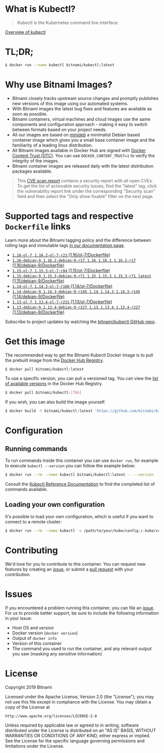 
# What is Kubectl?

> Kubectl is the Kubernetes command line interface.

[Overview of kubectl](https://kubernetes.io/docs/reference/kubectl/overview/)

# TL;DR;

```bash
$ docker run --name kubectl bitnami/kubectl:latest
```

# Why use Bitnami Images?

* Bitnami closely tracks upstream source changes and promptly publishes new versions of this image using our automated systems.
* With Bitnami images the latest bug fixes and features are available as soon as possible.
* Bitnami containers, virtual machines and cloud images use the same components and configuration approach - making it easy to switch between formats based on your project needs.
* All our images are based on [minideb](https://github.com/bitnami/minideb) a minimalist Debian based container image which gives you a small base container image and the familiarity of a leading linux distribution.
* All Bitnami images available in Docker Hub are signed with [Docker Content Trust (DTC)](https://docs.docker.com/engine/security/trust/content_trust/). You can use `DOCKER_CONTENT_TRUST=1` to verify the integrity of the images.
* Bitnami container images are released daily with the latest distribution packages available.


> This [CVE scan report](https://quay.io/repository/bitnami/kubectl?tab=tags) contains a security report with all open CVEs. To get the list of actionable security issues, find the "latest" tag, click the vulnerability report link under the corresponding "Security scan" field and then select the "Only show fixable" filter on the next page.

# Supported tags and respective `Dockerfile` links

Learn more about the Bitnami tagging policy and the difference between rolling tags and immutable tags [in our documentation page](https://docs.bitnami.com/containers/how-to/understand-rolling-tags-containers/).


* [`1.16-ol-7`, `1.16.2-ol-7-r23` (1.16/ol-7/Dockerfile)](https://github.com/bitnami/bitnami-docker-kubectl/blob/1.16.2-ol-7-r23/1.16/ol-7/Dockerfile)
* [`1.16-debian-9`, `1.16.2-debian-9-r17`, `1.16`, `1.16.2`, `1.16.2-r17` (1.16/debian-9/Dockerfile)](https://github.com/bitnami/bitnami-docker-kubectl/blob/1.16.2-debian-9-r17/1.16/debian-9/Dockerfile)
* [`1.15-ol-7`, `1.15.3-ol-7-r84` (1.15/ol-7/Dockerfile)](https://github.com/bitnami/bitnami-docker-kubectl/blob/1.15.3-ol-7-r84/1.15/ol-7/Dockerfile)
* [`1.15-debian-9`, `1.15.3-debian-9-r71`, `1.15`, `1.15.3`, `1.15.3-r71`, `latest` (1.15/debian-9/Dockerfile)](https://github.com/bitnami/bitnami-docker-kubectl/blob/1.15.3-debian-9-r71/1.15/debian-9/Dockerfile)
* [`1.14-ol-7`, `1.14.3-ol-7-r160` (1.14/ol-7/Dockerfile)](https://github.com/bitnami/bitnami-docker-kubectl/blob/1.14.3-ol-7-r160/1.14/ol-7/Dockerfile)
* [`1.14-debian-9`, `1.14.3-debian-9-r145`, `1.14`, `1.14.3`, `1.14.3-r145` (1.14/debian-9/Dockerfile)](https://github.com/bitnami/bitnami-docker-kubectl/blob/1.14.3-debian-9-r145/1.14/debian-9/Dockerfile)
* [`1.13-ol-7`, `1.13.4-ol-7-r251` (1.13/ol-7/Dockerfile)](https://github.com/bitnami/bitnami-docker-kubectl/blob/1.13.4-ol-7-r251/1.13/ol-7/Dockerfile)
* [`1.13-debian-9`, `1.13.4-debian-9-r227`, `1.13`, `1.13.4`, `1.13.4-r227` (1.13/debian-9/Dockerfile)](https://github.com/bitnami/bitnami-docker-kubectl/blob/1.13.4-debian-9-r227/1.13/debian-9/Dockerfile)

Subscribe to project updates by watching the [bitnami/kubectl GitHub repo](https://github.com/bitnami/bitnami-docker-kubectl).

# Get this image

The recommended way to get the Bitnami Kubectl Docker Image is to pull the prebuilt image from the [Docker Hub Registry](https://hub.docker.com/r/bitnami/kubectl).

```bash
$ docker pull bitnami/kubectl:latest
```

To use a specific version, you can pull a versioned tag. You can view the [list of available versions](https://hub.docker.com/r/bitnami/kubectl/tags/) in the Docker Hub Registry.

```bash
$ docker pull bitnami/kubectl:[TAG]
```

If you wish, you can also build the image yourself.

```bash
$ docker build -t bitnami/kubectl:latest 'https://github.com/bitnami/bitnami-docker-kubectl.git#master:1.15/debian-9'
```

# Configuration

## Running commands

To run commands inside this container you can use `docker run`, for example to execute `kubectl --version` you can follow the example below:

```bash
$ docker run --rm --name kubectl bitnami/kubectl:latest -- --version
```

Consult the [Kubectl Reference Documentation](https://kubernetes.io/docs/reference/generated/kubectl/kubectl-commands) to find the completed list of commands available.

## Loading your own configuration

It's possible to load your own configuration, which is useful if you want to connect to a remote cluster:

```bash
$ docker run --rm --name kubectl -v /path/to/your/kube/config:/.kube/config bitnami/kubectl:latest
```

# Contributing

We'd love for you to contribute to this container. You can request new features by creating an [issue](https://github.com/bitnami/bitnami-docker-kubectl/issues), or submit a [pull request](https://github.com/bitnami/bitnami-docker-kubectl/pulls) with your contribution.

# Issues

If you encountered a problem running this container, you can file an [issue](https://github.com/bitnami/bitnami-docker-kubectl/issues). For us to provide better support, be sure to include the following information in your issue:

- Host OS and version
- Docker version (`docker version`)
- Output of `docker info`
- Version of this container
- The command you used to run the container, and any relevant output you saw (masking any sensitive information)

# License

Copyright 2019 Bitnami

Licensed under the Apache License, Version 2.0 (the "License");
you may not use this file except in compliance with the License.
You may obtain a copy of the License at

    http://www.apache.org/licenses/LICENSE-2.0

Unless required by applicable law or agreed to in writing, software
distributed under the License is distributed on an "AS IS" BASIS,
WITHOUT WARRANTIES OR CONDITIONS OF ANY KIND, either express or implied.
See the License for the specific language governing permissions and
limitations under the License.
